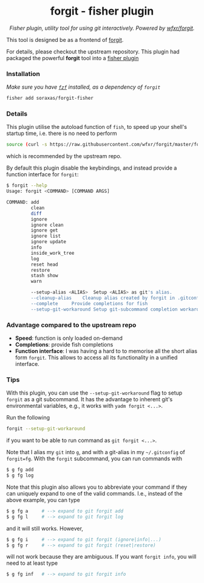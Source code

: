 <h1 align="center">forgit - fisher plugin</h1>
<p align="center">
    <em>Fisher plugin, utility tool for using git interactively. Powered by <a href="https://github.com/wfxr/forgit">wfxr/forgit</a>.</em>
</p>

This tool is designed be as a frontend of [forgit](https://github.com/wfxr/forgit). 

For details, please checkout the upstream repository. This plugin had packaged the powerful **forgit** tool into a [fisher plugin](https://github.com/jorgebucaran/fisher
)

### Installation

*Make sure you have [`fzf`](https://github.com/junegunn/fzf) installed, as a dependency of `forgit`*

``` sh
fisher add soraxas/forgit-fisher
```

### Details

This plugin utilise the autoload function of `fish`, to speed up your shell's startup time, i.e. there is no need to perform
```sh
source (curl -s https://raw.githubusercontent.com/wfxr/forgit/master/forgit.plugin.fish | psub)
```
which is recommended by the upstream repo.

By default this plugin disable the keybindings, and instead provide a function interface for `forgit`:
```sh
$ forgit --help
Usage: forgit <COMMAND> [COMMAND ARGS]

COMMAND: add
         clean
         diff
         ignore
         ignore clean
         ignore get
         ignore list
         ignore update
         info
         inside_work_tree
         log
         reset head
         restore
         stash show
         warn

         --setup-alias <ALIAS>	Setup <ALIAS> as git's alias. 
         --cleanup-alias	Cleanup alias created by forgit in .gitconfig
         --complete		Provide completions for fish
         --setup-git-workaround	Setup git-subcommand completion workaround
```


### Advantage compared to the upstream repo

- **Speed**: function is only loaded on-demand
- **Completions**: provide fish completions
- **Function interface**: I was having a hard to to memorise all the short alias form `forgit`. This allows to access all its functionality in a unified interface.


### Tips

With this plugin, you can use the `--setup-git-workaround` flag to setup `forgit` as a git subcommand. It has the advantage to inherent git's environmental variables, e.g., it works with `yadm forgit <...>`. 

Run the following
```sh
forgit --setup-git-workaround
```
if you want to be able to run command as `git forgit <...>`.

Note that I alias my `git` into `g`, and with a git-alias in my `~/.gitconfig` of `forgit=fg`. With the `forgit` subcommand, you can run commands with
```sh
$ g fg add
$ g fg log
```

Note that this plugin also allows you to abbreviate your command if they can uniquely expand to one of the valid commands. I.e., instead of the above example, you can type
```sh
$ g fg a     # --> expand to git forgit add
$ g fg l     # --> expand to git forgit log
```
and it will still works. However, 
```sh
$ g fg i     # --> expand to git forgit (ignore|info|...)
$ g fg r     # --> expand to git forgit (reset|restore)
```
will not work because they are ambiguous. If you want `forgit info`, you will need to at least type
```sh
$ g fg inf   # --> expand to git forgit info

```